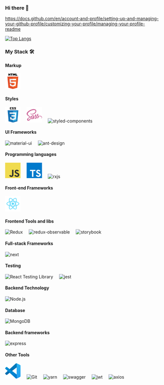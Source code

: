 ### Hi there 👋

<!--
**kazu-pl/kazu-pl** is a ✨ _special_ ✨ repository because its `README.md` (this file) appears on your GitHub profile.

Here are some ideas to get you started:

- 🔭 I’m currently working on ...
- 🌱 I’m currently learning ...
- 👯 I’m looking to collaborate on ...
- 🤔 I’m looking for help with ...
- 💬 Ask me about ...
- 📫 How to reach me: ...
- 😄 Pronouns: ...
- ⚡ Fun fact: ...
-->


https://docs.github.com/en/account-and-profile/setting-up-and-managing-your-github-profile/customizing-your-profile/managing-your-profile-readme

[![Top Langs](https://github-readme-stats.vercel.app/api/top-langs/?username=kazu-pl&langs_count=10)](https://github.com/ktosfajny/github-readme-stats)


### My Stack 🛠️

#### Markup
<div>
<img width="50px" alt="HTML5" src="https://raw.githubusercontent.com/github/explore/80688e429a7d4ef2fca1e82350fe8e3517d3494d/topics/html/html.png" /> &nbsp &nbsp
</div>
  
#### Styles
<div>
<img width="50px" alt="CSS3" src="https://raw.githubusercontent.com/github/explore/80688e429a7d4ef2fca1e82350fe8e3517d3494d/topics/css/css.png" /> &nbsp &nbsp
<img width="50px" alt="Sass" src="https://raw.githubusercontent.com/github/explore/80688e429a7d4ef2fca1e82350fe8e3517d3494d/topics/sass/sass.png" /> &nbsp &nbsp
<img width="50px" alt="styled-components" src="https://miro.medium.com/max/480/1*Iohnw2aOQ5EBghVoqKA7VA.png" /> &nbsp &nbsp
</div>

#### UI Frameworks
<div>
<img width="50px" alt="material-ui" src="https://cdn.worldvectorlogo.com/logos/material-ui-1.svg" /> &nbsp &nbsp
<img width="50px" alt="ant-design" src="https://gw.alipayobjects.com/zos/rmsportal/KDpgvguMpGfqaHPjicRK.svg" /> &nbsp &nbsp
</div>

#### Programming languages
<div>
<img width="50px" alt="JavaScript" src="https://raw.githubusercontent.com/github/explore/80688e429a7d4ef2fca1e82350fe8e3517d3494d/topics/javascript/javascript.png" /> &nbsp &nbsp
<img width="50px" alt="TypeScript" src="https://raw.githubusercontent.com/github/explore/80688e429a7d4ef2fca1e82350fe8e3517d3494d/topics/typescript/typescript.png" /> &nbsp &nbsp
<img width="50px" alt="rxjs" src="https://rxjs.dev/assets/images/favicons/favicon-192x192.png" /> &nbsp &nbsp
</div>

#### Front-end Frameworks
<div>
<img width="50px" alt="React" src="https://raw.githubusercontent.com/github/explore/80688e429a7d4ef2fca1e82350fe8e3517d3494d/topics/react/react.png" /> &nbsp 
</div>

#### Frontend Tools and libs
<div>
<img width="50px" alt="Redux" src="https://cdn.iconscout.com/icon/free/png-256/redux-283024.png" /> &nbsp &nbsp
<img width="50px" alt="redux-observable" src="https://miro.medium.com/max/1200/1*YFFWL4PhXKSDId3GEeRlYA.png" /> &nbsp &nbsp
<img width="50px" alt="storybook" src="https://static-00.iconduck.com/assets.00/storybook-icon-icon-412x512-341bo8r1.png" /> &nbsp &nbsp
</div>

#### Full-stack Frameworks
<div>
<img width="50px" alt="next" src="https://cdn.auth0.com/blog/logos/nextjs-logo.png" /> 
</div>

<!-- <img width="50px" alt="graphql" src="https://upload.wikimedia.org/wikipedia/commons/thumb/1/17/GraphQL_Logo.svg/2048px-GraphQL_Logo.svg.png" /> &nbsp &nbsp  -->
<!-- <img width="50px" alt="apollo-client" src="https://bookface-images.s3.amazonaws.com/logos/f557fb3adbfb6597160ed6ccac4de5368e1bd619.png?1588099434" /> &nbsp &nbsp  -->
  
   
#### Testing
<div>
<img width="50px" alt="React Testing Library" src="https://testing-library.com/img/octopus-128x128.png" /> &nbsp &nbsp
<img width="50px" alt="jest" src="https://nx.dev/documentation/shared/jest-logo.png" /> &nbsp &nbsp
</div>

#### Backend Technology
<div>
<img width="50px" alt="Node.js" src="https://cdn-icons-png.flaticon.com/512/919/919825.png" /> &nbsp &nbsp
</div>

#### Database
<div>
<img height="50px" alt="MongoDB" src="https://www.clipartmax.com/png/middle/114-1147615_mongodb-leaf-open-source-nosql-database-startups-mongodb-logo.png" /> &nbsp &nbsp
</div>

#### Backend frameworks
<div>
<img width="80px" alt="express" src="https://expressjs.com/images/express-facebook-share.png" /> &nbsp &nbsp
</div>


#### Other Tools
<div>
<img width="50px" alt="visual studio code" src="https://raw.githubusercontent.com/github/explore/80688e429a7d4ef2fca1e82350fe8e3517d3494d/topics/visual-studio-code/visual-studio-code.png"/> &nbsp &nbsp
<img width=50px" alt="Git" src="https://upload.wikimedia.org/wikipedia/commons/thumb/3/3f/Git_icon.svg/1024px-Git_icon.svg.png" /> &nbsp &nbsp
<img width="50px" alt="yarn" src="https://iconape.com/wp-content/png_logo_vector/yarn-2.png" /> &nbsp &nbsp
<img width="50px" alt="swagger" src="https://static-00.iconduck.com/assets.00/swagger-icon-512x512-halz44im.png" /> &nbsp &nbsp
<img width="65px" alt="jwt" src="https://vegibit.com/wp-content/uploads/2018/07/JSON-Web-Token-Authentication-With-Node.png" /> &nbsp &nbsp
<img width="65px" alt="axios" src="https://user-images.githubusercontent.com/80266868/145017920-d3aa6b94-a954-451e-86d0-e90136e218a9.png" /> &nbsp &nbsp                </div>

